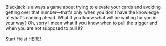 Blackjack is always a game about trying to elevate your cards and avoiding getting over that number—that's only when you don't have the knowledge of what's coming ahead. What if you know what will be waiting for you in your way? Oh, sorry I mean what if you know when to pull the trigger and when you are not supposed to pull it?&nbsp;  
&nbsp;  
Start Heist [HERE!](http://127.0.0.1:40005)